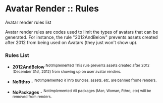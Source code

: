 # Avatar Render :: Rules
Avatar render rules list

Avatar render rules are codes used to limit the types of avatars that can be generated. For instance, the rule "2012AndBelow" prevents assets created after 2012 from being used on Avatars (they just won't show up).

### Rules List
- **2012AndBelow** <sup>NotImplemented</sub>
    This rule prevents assets created after 2012 (December 31st, 2012) from showing up on user avatar renders.

- **NoRthro** - <sup>NotImplemented</sub>
    RThro bundles, assets, etc, are banned frome renders.

- **NoPackages** - <sup>NotImplemented</sub>
    All packages (Man, Woman, Rthro, etc) will be removed from renders.